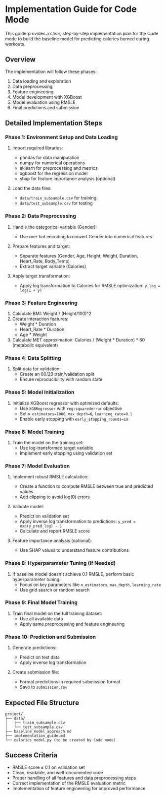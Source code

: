 # Implementation Guide for Code Mode

This guide provides a clear, step-by-step implementation plan for the Code mode to build the baseline model for predicting calories burned during workouts.

## Overview

The implementation will follow these phases:
1. Data loading and exploration
2. Data preprocessing
3. Feature engineering
4. Model development with XGBoost
5. Model evaluation using RMSLE
6. Final predictions and submission

## Detailed Implementation Steps

### Phase 1: Environment Setup and Data Loading

1. Import required libraries:
   - pandas for data manipulation
   - numpy for numerical operations
   - sklearn for preprocessing and metrics
   - xgboost for the regression model
   - shap for feature importance analysis (optional)

2. Load the data files:
   - `data/train_subsample.csv` for training
   - `data/test_subsample.csv` for testing

### Phase 2: Data Preprocessing

1. Handle the categorical variable (Gender):
   - Use one-hot encoding to convert Gender into numerical features

2. Prepare features and target:
   - Separate features (Gender, Age, Height, Weight, Duration, Heart_Rate, Body_Temp)
   - Extract target variable (Calories)

3. Apply target transformation:
   - Apply log transformation to Calories for RMSLE optimization: `y_log = log(1 + y)`

### Phase 3: Feature Engineering

1. Calculate BMI: Weight / (Height/100)^2
2. Create interaction features:
   - Weight * Duration
   - Heart_Rate * Duration
   - Age * Weight
3. Calculate MET approximation: Calories / (Weight * Duration) * 60 (metabolic equivalent)

### Phase 4: Data Splitting

1. Split data for validation:
   - Create an 80/20 train/validation split
   - Ensure reproducibility with random state

### Phase 5: Model Initialization

1. Initialize XGBoost regressor with optimized defaults:
   - Use `XGBRegressor` with `reg:squarederror` objective
   - Set `n_estimators=1000`, `max_depth=6`, `learning_rate=0.1`
   - Enable early stopping with `early_stopping_rounds=10`

### Phase 6: Model Training

1. Train the model on the training set:
   - Use log-transformed target variable
   - Implement early stopping using validation set

### Phase 7: Model Evaluation

1. Implement robust RMSLE calculation:
   - Create a function to compute RMSLE between true and predicted values
   - Add clipping to avoid log(0) errors

2. Validate model:
   - Predict on validation set
   - Apply inverse log transformation to predictions: `y_pred = exp(y_pred_log) - 1`
   - Calculate and report RMSLE score

3. Feature importance analysis (optional):
   - Use SHAP values to understand feature contributions

### Phase 8: Hyperparameter Tuning (If Needed)

1. If baseline model doesn't achieve 0.1 RMSLE, perform basic hyperparameter tuning:
   - Focus on key parameters like `n_estimators`, `max_depth`, `learning_rate`
   - Use grid search or random search

### Phase 9: Final Model Training

1. Train final model on the full training dataset:
   - Use all available data
   - Apply same preprocessing and feature engineering

### Phase 10: Prediction and Submission

1. Generate predictions:
   - Predict on test data
   - Apply inverse log transformation

2. Create submission file:
   - Format predictions in required submission format
   - Save to `submission.csv`

## Expected File Structure

```
project/
├── data/
│   ├── train_subsample.csv
│   └── test_subsample.csv
├── baseline_model_approach.md
├── implementation_guide.md
└── calories_model.py (to be created by Code mode)
```

## Success Criteria

- RMSLE score ≤ 0.1 on validation set
- Clean, readable, and well-documented code
- Proper handling of all features and data preprocessing steps
- Correct implementation of the RMSLE evaluation metric
- Implementation of feature engineering for improved performance